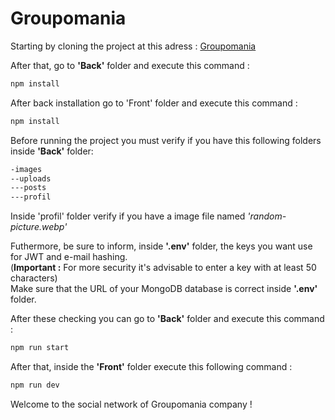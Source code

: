 # Groupomania 

Starting by cloning the project at this adress : [Groupomania](https://github.com/Namsco/Groupomania.git)

After that, go to <strong>'Back'</strong> folder and execute this command :
```sh 
npm install
```

After back installation go to 'Front' folder and execute this command : 
```sh 
npm install
```

Before running the project you must verify if you have this following folders inside <strong>'Back'</strong> folder: 
```sh 
-images 
--uploads
---posts 
---profil
```

Inside 'profil' folder verify if you have a image file named <em>'random-picture.webp'</em>

Futhermore, be sure to inform, inside <strong>'.env'</strong> folder, the keys you want use for JWT and e-mail hashing. <br>
(<strong>Important :</strong> For more security it's advisable to enter a key with at least 50 characters) <br>
Make sure that the URL of your MongoDB database is correct inside <strong>'.env'</strong> folder. 

After these checking you can go to <strong>'Back'</strong> folder and execute this command : 
```sh 
npm run start
```

After that, inside the <strong>'Front'</strong> folder execute this following command : 
```sh 
npm run dev
```

Welcome to the social network of Groupomania company !
